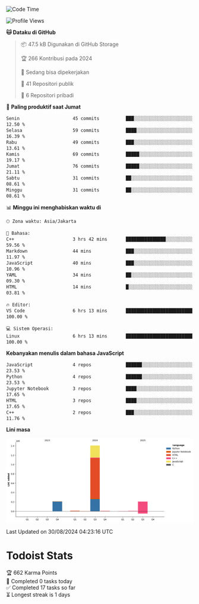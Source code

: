 <!--START_SECTION:waka-->
![Code Time](http://img.shields.io/badge/Code%20Time-27%20hrs%2020%20mins-blue)

![Profile Views](http://img.shields.io/badge/Profil%20dilihat-51-blue)

**🐱 Dataku di GitHub** 

> 📦 47.5 kB Digunakan di GitHub Storage 
 > 
> 🏆 266 Kontribusi pada 2024
 > 
> 💼 Sedang bisa dipekerjakan
 > 
> 📜 41 Repositori publik 
 > 
> 🔑 6 Repositori pribadi 
 > 
📅 **Paling produktif saat Jumat** 

```text
Senin                    45 commits          ███░░░░░░░░░░░░░░░░░░░░░░   12.50 % 
Selasa                   59 commits          ████░░░░░░░░░░░░░░░░░░░░░   16.39 % 
Rabu                     49 commits          ███░░░░░░░░░░░░░░░░░░░░░░   13.61 % 
Kamis                    69 commits          █████░░░░░░░░░░░░░░░░░░░░   19.17 % 
Jumat                    76 commits          █████░░░░░░░░░░░░░░░░░░░░   21.11 % 
Sabtu                    31 commits          ██░░░░░░░░░░░░░░░░░░░░░░░   08.61 % 
Minggu                   31 commits          ██░░░░░░░░░░░░░░░░░░░░░░░   08.61 % 
```


📊 **Minggu ini menghabiskan waktu di** 

```text
🕑︎ Zona waktu: Asia/Jakarta

💬 Bahasa: 
C++                      3 hrs 42 mins       ███████████████░░░░░░░░░░   59.56 % 
Markdown                 44 mins             ███░░░░░░░░░░░░░░░░░░░░░░   11.97 % 
JavaScript               40 mins             ███░░░░░░░░░░░░░░░░░░░░░░   10.96 % 
YAML                     34 mins             ██░░░░░░░░░░░░░░░░░░░░░░░   09.30 % 
HTML                     14 mins             █░░░░░░░░░░░░░░░░░░░░░░░░   03.81 % 

🔥 Editor: 
VS Code                  6 hrs 13 mins       █████████████████████████   100.00 % 

💻 Sistem Operasi: 
Linux                    6 hrs 13 mins       █████████████████████████   100.00 % 
```

**Kebanyakan menulis dalam bahasa JavaScript** 

```text
JavaScript               4 repos             ██████░░░░░░░░░░░░░░░░░░░   23.53 % 
Python                   4 repos             ██████░░░░░░░░░░░░░░░░░░░   23.53 % 
Jupyter Notebook         3 repos             ████░░░░░░░░░░░░░░░░░░░░░   17.65 % 
HTML                     3 repos             ████░░░░░░░░░░░░░░░░░░░░░   17.65 % 
C++                      2 repos             ███░░░░░░░░░░░░░░░░░░░░░░   11.76 % 
```



**Lini masa**

![Lines of Code chart](https://raw.githubusercontent.com/yusuf601/yusuf601/main/assets/bar_graph.png)


 Last Updated on 30/08/2024 04:23:16 UTC
<!--END_SECTION:waka-->
# Todoist Stats

<!-- TODO-IST:START -->
🏆  662 Karma Points           
🌸  Completed 0 tasks today           
✅  Completed 17 tasks so far           
⏳  Longest streak is 1 days
<!-- TODO-IST:END -->
